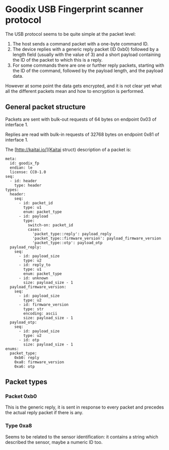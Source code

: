 # Goodix USB Fingerprint scanner protocol

The USB protocol seems to be quite simple at the packet level:

1. The host sends a command packet with a one-byte command ID.
2. The device replies with a generic reply packet (ID 0xb0) followed by a length
   field (usually with the value of 3) and a short payload containing the ID of
   the packet to which this is a reply.
3. For some commands there are one or further reply packets, starting with the
   ID of the command, followed by the payload length, and the payload data.

However at some point the data gets encrypted, and it is not clear yet what all the different packets mean and how to encryption is performed.

## General packet structure

Packets are sent with bulk-out requests of 64 bytes on endpoint 0x03 of interface 1.

Replies are read with bulk-in requests of 32768 bytes on endpoint 0x81 of interface 1.

The [http://kaitai.io/](Kaitai struct) description of a packet is:

```
meta:
  id: goodix_fp
  endian: le
  license: CC0-1.0
seq:
  - id: header
    type: header
types:
  header:
    seq:
      - id: packet_id
        type: u1
        enum: packet_type
      - id: payload
        type:
          switch-on: packet_id
          cases:
            'packet_type::reply': payload_reply
            'packet_type::firmware_version': payload_firmware_version
            'packet_type::otp': payload_otp
  payload_reply:
    seq:
      - id: payload_size
        type: u2
      - id: reply_to
        type: u1
        enum: packet_type
      - id: unknown
        size: payload_size - 1
  payload_firmware_version:
    seq:
      - id: payload_size
        type: u2
      - id: firmware_version
        type: str
        encoding: ascii
        size: payload_size - 1
  payload_otp:
    seq:
      - id: payload_size
        type: u2
      - id: otp
        size: payload_size - 1
enums:
  packet_type:
    0xb0: reply
    0xa8: firmware_version
    0xa6: otp
```

## Packet types

### Packet 0xb0

This is the generic reply, it is sent in response to every packet and precedes the actual reply packet if there is any.


### Type 0xa8

Seems to be related to the sensor identification: it contains a string which described the sensor, maybe a numeric ID too.

